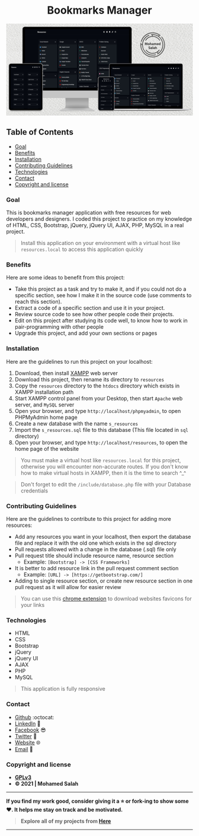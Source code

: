 <h1 align="center">Bookmarks Manager</h1>

<p align="center">
  <img src="Mockup.jpg" alt="Responsive Mockup">
</p>

## Table of Contents

- [Goal](#goal)
- [Benefits](#benefits)
- [Installation](#installation)
- [Contributing Guidelines](#contributing-Guidelines)
- [Technologies](#technologies)
- [Contact](#contact)
- [Copyright and license](#copyright-and-license)

### Goal

This is bookmarks manager application with free resources for web developers and designers. I coded this project to practice on my knowledge of HTML, CSS, Bootstrap, jQuery, jQuery UI, AJAX, PHP, MySQL in a real project.

> Install this application on your environment with a virtual host like `resources.local` to access this application quickly

### Benefits

Here are some ideas to benefit from this project:

- Take this project as a task and try to make it, and if you could not do a specific section, see how I make it in the
  source code (use comments to reach this section).
- Extract a code of a specific section and use it in your project.
- Review source code to see how other people code their projects.
- Edit on this project after studying its code well, to know how to work in pair-programming with other people
- Upgrade this project, and add your own sections or pages

### Installation

Here are the guidelines to run this project on your localhost:

1. Download, then install [XAMPP](https://www.apachefriends.org/download.html) web server
2. Download this project, then rename its directory to `resources`
3. Copy the `resources` directory to the `htdocs` directory which exists in XAMPP installation path
4. Start XAMPP control panel from your Desktop, then start `Apache` web server, and `MySQL` server
5. Open your browser, and type `http://localhost/phpmyadmin`, to open PHPMyAdmin home page
6. Create a new database with the name `s_resources`
7. Import the `s_resources.sql` file to this database (This file located in `sql` directory)
8. Open your browser, and type `http://localhost/resources`, to open the home page of the website

> You must make a virtual host like `resources.local` for this project, otherwise you will encounter non-accurate routes. If you don't know how to make virtual hosts in XAMPP, then it is the time to search ^_^

> Don't forget to edit the `/include/database.php` file with your Database credentials

### Contributing Guidelines

Here are the guidelines to contribute to this project for adding more resources:

- Add any resources you want in your localhost, then export the database file and replace it with the old one which exists in the sql directory
- Pull requests allowed with a change in the database (.sql) file only
- Pull request title should include resource name, resource section
  - Example: `[Bootstrap] -> [CSS Frameworks]`
- It is better to add resource link in the pull request comment section
  - Example: `[URL] -> [https://getbootstrap.com/]`
- Adding to single resource section, or create new resource section in one pull request as it will allow for easier review
> You can use this [chrome extension](https://chrome.google.com/webstore/detail/get-favicon/gpipahagclehninhhjkhbkliinfofnhe) to download websites favicons for your links

### Technologies

- HTML
- CSS
- Bootstrap
- jQuery
- jQuery UI
- AJAX
- PHP
- MySQL

> This application is fully responsive

### Contact

- [Github](https://github.com/salahineo) :octocat:
- [LinkedIn](https://linkedin.com/in/salahineo) 💼
- [Facebook](https://facebook.com/salahineo) 😎
- [Twitter](https://twitter.com/salahineo) 🐤
- [Website](https://salahineo.github.io/salahineo/) :globe_with_meridians:
- <a href="mailto:salahineo.work@gmail.com">Email</a> :email:

### Copyright and license

- **[GPLv3](https://www.gnu.org/licenses/gpl-3.0)**
- **© 2021 | Mohamed Salah**

---

**If you find my work good, consider giving it a :star: or fork-ing to show some :heart:. It helps me stay on track and be motivated.**

> **Explore all of my projects from [Here](https://github.com/salahineo/Projects-Reference)**

---

